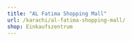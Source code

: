 ```yaml
---
title: "AL Fatima Shopping Mall"
url: /karachi/al-fatima-shopping-mall/
shop: Einkaufszentrum
---
```


